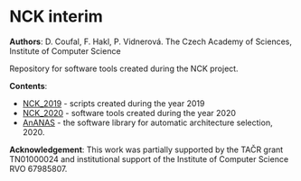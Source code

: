 # NCK interim 

**Authors**: 
D. Coufal, F. Hakl, P. Vidnerová. 
The Czech Academy of Sciences, Institute of Computer Science

Repository for software tools created during the NCK project. 

**Contents**:

+ [NCK_2019](https://github.com/PetraVidnerova/NCK_interim/tree/master/NCK_2019) - scripts created during the year 2019 
+ [NCK_2020](https://github.com/PetraVidnerova/NCK_interim/tree/master/NCK_2020) - software tools created during the year 2020 
+ [AnANAS](https://github.com/PetraVidnerova/AnANAS) - the software library for automatic architecture selection, 2020. 

**Acknowledgement**:
This work was partially supported by the TAČR grant TN01000024 and institutional support of the Institute of Computer Science RVO 67985807. 
